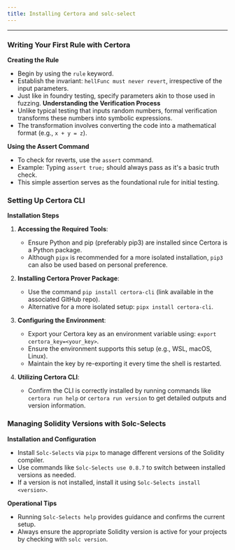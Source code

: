 ```yaml
---
title: Installing Certora and solc-select
---
```


---

### Writing Your First Rule with Certora

**Creating the Rule**
- Begin by using the `rule` keyword.
- Establish the invariant: `hellFunc must never revert`, irrespective of the input parameters.
- Just like in foundry testing, specify parameters akin to those used in fuzzing.
**Understanding the Verification Process**
- Unlike typical testing that inputs random numbers, formal verification transforms these numbers into symbolic expressions.
- The transformation involves converting the code into a mathematical format (e.g., `x + y = z`).

**Using the Assert Command**
- To check for reverts, use the `assert` command.
- Example: Typing `assert true;` should always pass as it's a basic truth check.
- This simple assertion serves as the foundational rule for initial testing.

### Setting Up Certora CLI

**Installation Steps**
1. **Accessing the Required Tools**:
   - Ensure Python and pip (preferably pip3) are installed since Certora is a Python package.
   - Although `pipx` is recommended for a more isolated installation, `pip3` can also be used based on personal preference.

2. **Installing Certora Prover Package**:
   - Use the command `pip install certora-cli` (link available in the associated GitHub repo).
   - Alternative for a more isolated setup: `pipx install certora-cli`.

3. **Configuring the Environment**:
   - Export your Certora key as an environment variable using: `export certora_key=<your_key>`.
   - Ensure the environment supports this setup (e.g., WSL, macOS, Linux).
   - Maintain the key by re-exporting it every time the shell is restarted.

4. **Utilizing Certora CLI**:
   - Confirm the CLI is correctly installed by running commands like `certora run help` or `certora run version` to get detailed outputs and version information.

### Managing Solidity Versions with Solc-Selects

**Installation and Configuration**
- Install `Solc-Selects` via `pipx` to manage different versions of the Solidity compiler.
- Use commands like `Solc-Selects use 0.8.7` to switch between installed versions as needed.
- If a version is not installed, install it using `Solc-Selects install <version>`.

**Operational Tips**
- Running `Solc-Selects help` provides guidance and confirms the current setup.
- Always ensure the appropriate Solidity version is active for your projects by checking with `solc version`.
